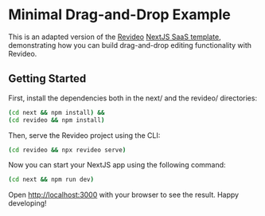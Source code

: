 # Minimal Drag-and-Drop Example

This is an adapted version of the [Revideo](https://github.com/redotvideo/revideo) [NextJS SaaS template](https://github.com/redotvideo/examples/saas-template), demonstrating how you can build drag-and-drop editing functionality with Revideo.

## Getting Started

First, install the dependencies both in the next/ and the revideo/ directories:

```bash
(cd next && npm install) &&
(cd revideo && npm install)
```

Then, serve the Revideo project using the CLI:

```bash
(cd revideo && npx revideo serve)
```

Now you can start your NextJS app using the following command:

```bash
(cd next && npm run dev)
```

Open [http://localhost:3000](http://localhost:3000) with your browser to see the
result. Happy developing!
